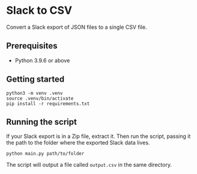 # Slack to CSV

Convert a Slack export of JSON files to a single CSV file.

## Prerequisites

- Python 3.9.6 or above

## Getting started

```command
python3 -m venv .venv
source .venv/bin/activate
pip install -r requirements.txt
```

## Running the script

If your Slack export is in a Zip file, extract it. Then run the script, passing it the path to the folder where the exported Slack data lives.

```command
python main.py path/to/folder
```

The script will output a file called `output.csv` in the same directory.
